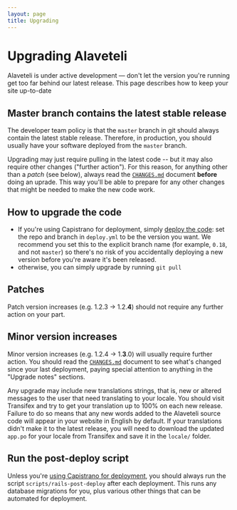 ```yaml
---
layout: page
title: Upgrading
---
```

Upgrading Alaveteli
====================

<p class="lead">
  Alaveteli is under active development &mdash; don't let the
  version you're running get too far behind our latest release. This page
  describes how to keep your site up-to-date
</p>

## Master branch contains the latest stable release

The developer team policy is that the `master` branch in git should always
contain the latest stable release. Therefore, in production, you should usually
have your software deployed from the `master` branch.

Upgrading may just require pulling in the latest code -- but it may also require
other changes ("further action"). For this reason, for anything other than a
*patch* (see below), always read the 
[`CHANGES.md`](https://github.com/mysociety/alaveteli/blob/master/doc/CHANGES.md)
document **before** doing an uprade. This way you'll be able to prepare for any
other changes that might be needed to make the new code work.

## How to upgrade the code

* If you're using Capistrano for deployment,
  simply [deploy the code]({{site.baseurl}}docs/installing/deploy/#usage):
  set the repo and branch in `deploy.yml` to be the version you want. 
  We recommend you set this to the explicit branch name (for example, 
  `0.18`, and not `master`) so there's no risk of you accidentally deploying
  a new version before you're aware it's been released.
* otherwise, you can simply upgrade by running `git pull`

## Patches

Patch version increases (e.g. 1.2.3 &rarr; 1.2.**4**) should not require any further
action on your part.

## Minor version increases

Minor version increases (e.g. 1.2.4 &rarr; 1.**3**.0) will usually require further
action. You should read the [`CHANGES.md`](https://github.com/mysociety/alaveteli/blob/master/doc/CHANGES.md)
document to see what's changed since your last deployment, paying special attention
to anything in the "Upgrade notes" sections.

Any upgrade may include new translations strings, that is, new or altered messages
to the user that need translating to your locale. You should visit Transifex
and try to get your translation up to 100% on each new release. Failure to do
so means that any new words added to the Alaveteli source code will appear in
your website in English by default. If your translations didn't make it to the
latest release, you will need to download the updated `app.po` for your locale
from Transifex and save it in the `locale/` folder.

## Run the post-deploy script

Unless you're [using Capistrano for deployment]({{site.baseurl}}docs/installing/deploy/),
you should always run the script `scripts/rails-post-deploy` after each
deployment. This runs any database migrations for you, plus various other
things that can be automated for deployment.

